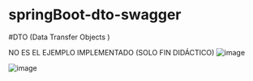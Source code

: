 # springBoot-dto-swagger

#DTO  (Data Transfer Objects )

NO ES EL EJEMPLO IMPLEMENTADO (SOLO FIN DIDÁCTICO)
![image](https://user-images.githubusercontent.com/52107919/197177724-7c9f4cdd-ff21-4be9-84c2-3cff4891ec08.png)


![image](https://user-images.githubusercontent.com/52107919/197177471-00aa8e41-4a84-47f1-8d16-c259a4fbeb0a.png)
